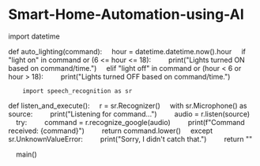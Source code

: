 # Smart-Home-Automation-using-AI
import datetime

def auto_lighting(command):
    hour = datetime.datetime.now().hour
    if "light on" in command or (6 <= hour <= 18):
        print("Lights turned ON based on command/time.")
    elif "light off" in command or (hour < 6 or hour > 18):
        print("Lights turned OFF based on command/time.")

        import speech_recognition as sr

def listen_and_execute():
    r = sr.Recognizer()
    with sr.Microphone() as source:
        print("Listening for command...")
        audio = r.listen(source)
    try:
        command = r.recognize_google(audio)
        print(f"Command received: {command}")
        return command.lower()
    except sr.UnknownValueError:
        print("Sorry, I didn't catch that.")
        return ""

    main()

